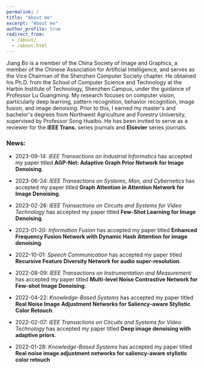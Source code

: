 ```yaml
---
permalink: /
title: "About me"
excerpt: "About me"
author_profile: true
redirect_from: 
  - /about/
  - /about.html
---
```


Jiang Bo is a member of the China Society of Image and Graphics, a member of the Chinese Association for Artificial Intelligence, and serves as the Vice Chairman of the Shenzhen Computer Society chapter. He obtained his Ph.D. from the School of Computer Science and Technology at the Harbin Institute of Technology, Shenzhen Campus, under the guidance of Professor Lu Guangming. My research focuses on computer vision, particularly deep learning, pattern recognition, behavior recognition, image fusion, and image denoising. Prior to this, I earned my master's and bachelor's degrees from Northwest Agriculture and Forestry University, supervised by Professor Song Huaibo. He has been invited to serve as a reviewer for the **IEEE Trans.** series journals and **Elsevier** series journals.

### News:

- 2023-09-14: *IEEE Transactions on Industrial Informatics* has accepted my paper titled **AGP-Net: Adaptive Graph Prior Network for Image Denoising**.

- 2023-06-24: *IEEE Transactions on Systems, Man, and Cybernetics* has accepted my paper titled **Graph Attention in Attention Network for Image Denoising**.

- 2023-02-26: *IEEE Transactions on Circuits and Systems for Video Technology* has accepted my paper titled **Few-Shot Learning for Image Denoising**.

- 2023-01-20: *Information Fusion* has accepted my paper titled **Enhanced Frequency Fusion Network with Dynamic Hash Attention for image denoising**.

- 2022-10-01: *Speech Communication* has accepted my paper titled **Recursive Feature Diversity Network for audio super-resolution**.

- 2022-08-09: *IEEE Transactions on Instrumentation and Measurement* has accepted my paper titled **Multi-level Noise Contrastive Network for Few-shot Image Denoising**.

- 2022-04-22: *Knowledge-Based Systems* has accepted my paper titled **Real Noise Image Adjustment Networks for Saliency-aware Stylistic Color Retouch**.

- 2022-02-07: *IEEE Transactions on Circuits and Systems for Video Technology* has accepted my paper titled **Deep image denoising with adaptive priors**.

- 2022-01-28: *Knowledge-Based Systems* has accepted my paper titled **Real noise image adjustment networks for saliency-aware stylistic color retouch**

